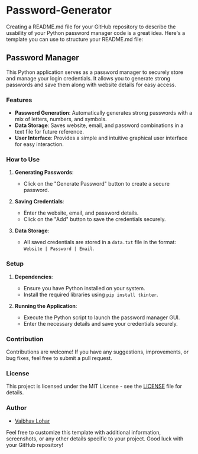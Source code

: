 # Password-Generator

Creating a README.md file for your GitHub repository to describe the usability of your Python password manager code is a great idea. Here's a template you can use to structure your README.md file:

## Password Manager

This Python application serves as a password manager to securely store and manage your login credentials. It allows you to generate strong passwords and save them along with website details for easy access.

### Features

- **Password Generation**: Automatically generates strong passwords with a mix of letters, numbers, and symbols.
- **Data Storage**: Saves website, email, and password combinations in a text file for future reference.
- **User Interface**: Provides a simple and intuitive graphical user interface for easy interaction.

### How to Use

1. **Generating Passwords**:
   - Click on the "Generate Password" button to create a secure password.
   
2. **Saving Credentials**:
   - Enter the website, email, and password details.
   - Click on the "Add" button to save the credentials securely.

3. **Data Storage**:
   - All saved credentials are stored in a `data.txt` file in the format: `Website | Password | Email`.

### Setup

1. **Dependencies**:
   - Ensure you have Python installed on your system.
   - Install the required libraries using `pip install tkinter`.

2. **Running the Application**:
   - Execute the Python script to launch the password manager GUI.
   - Enter the necessary details and save your credentials securely.

### Contribution

Contributions are welcome! If you have any suggestions, improvements, or bug fixes, feel free to submit a pull request.

### License

This project is licensed under the MIT License - see the [LICENSE](LICENSE) file for details.

### Author

- [Vaibhav Lohar](https://github.com/yourusername)

Feel free to customize this template with additional information, screenshots, or any other details specific to your project. Good luck with your GitHub repository!
